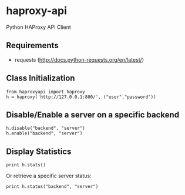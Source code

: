 haproxy-api
===========

Python HAProxy API Client


Requirements
------------

- requests (http://docs.python-requests.org/en/latest/)


Class Initialization
--------------------

```
from haproxyapi import haproxy
h = haproxy('http://127.0.0.1:800/', ("user","password"))
```


Disable/Enable a server on a specific backend
---------------------------------------------

```
h.disable("backend", "server")
h.enable("backend", "server")
```


Display Statistics
------------------

```
print h.stats()
```

Or retrieve a specific server status:

```
print h.status("backend", "server")
```
